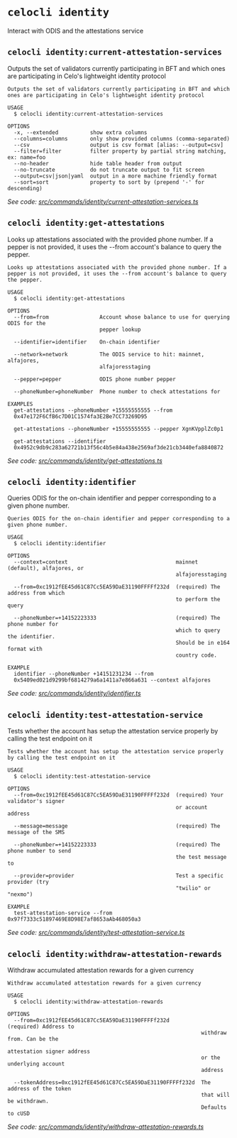 # `celocli identity`

Interact with ODIS and the attestations service


## `celocli identity:current-attestation-services`

Outputs the set of validators currently participating in BFT and which ones are participating in Celo's lightweight identity protocol

```
Outputs the set of validators currently participating in BFT and which ones are participating in Celo's lightweight identity protocol

USAGE
  $ celocli identity:current-attestation-services

OPTIONS
  -x, --extended          show extra columns
  --columns=columns       only show provided columns (comma-separated)
  --csv                   output is csv format [alias: --output=csv]
  --filter=filter         filter property by partial string matching, ex: name=foo
  --no-header             hide table header from output
  --no-truncate           do not truncate output to fit screen
  --output=csv|json|yaml  output in a more machine friendly format
  --sort=sort             property to sort by (prepend '-' for descending)
```

_See code: [src/commands/identity/current-attestation-services.ts](https://github.com/celo-org/celo-monorepo/tree/master/packages/cli/src/commands/identity/current-attestation-services.ts)_

## `celocli identity:get-attestations`

Looks up attestations associated with the provided phone number. If a pepper is not provided, it uses the --from account's balance to query the pepper.

```
Looks up attestations associated with the provided phone number. If a pepper is not provided, it uses the --from account's balance to query the pepper.

USAGE
  $ celocli identity:get-attestations

OPTIONS
  --from=from                Account whose balance to use for querying ODIS for the
                             pepper lookup

  --identifier=identifier    On-chain identifier

  --network=network          The ODIS service to hit: mainnet, alfajores,
                             alfajoresstaging

  --pepper=pepper            ODIS phone number pepper

  --phoneNumber=phoneNumber  Phone number to check attestations for

EXAMPLES
  get-attestations --phoneNumber +15555555555 --from
  0x47e172F6CfB6c7D01C1574fa3E2Be7CC73269D95

  get-attestations --phoneNumber +15555555555 --pepper XgnKVpplZc0p1

  get-attestations --identifier
  0x4952c9db9c283a62721b13f56c4b5e84a438e2569af3de21cb3440efa8840872
```

_See code: [src/commands/identity/get-attestations.ts](https://github.com/celo-org/celo-monorepo/tree/master/packages/cli/src/commands/identity/get-attestations.ts)_

## `celocli identity:identifier`

Queries ODIS for the on-chain identifier and pepper corresponding to a given phone number.

```
Queries ODIS for the on-chain identifier and pepper corresponding to a given phone number.

USAGE
  $ celocli identity:identifier

OPTIONS
  --context=context                                  mainnet (default), alfajores, or
                                                     alfajoresstaging

  --from=0xc1912fEE45d61C87Cc5EA59DaE31190FFFFf232d  (required) The address from which
                                                     to perform the query

  --phoneNumber=+14152223333                         (required) The phone number for
                                                     which to query the identifier.
                                                     Should be in e164 format with
                                                     country code.

EXAMPLE
  identifier --phoneNumber +14151231234 --from
  0x5409ed021d9299bf6814279a6a1411a7e866a631 --context alfajores
```

_See code: [src/commands/identity/identifier.ts](https://github.com/celo-org/celo-monorepo/tree/master/packages/cli/src/commands/identity/identifier.ts)_

## `celocli identity:test-attestation-service`

Tests whether the account has setup the attestation service properly by calling the test endpoint on it

```
Tests whether the account has setup the attestation service properly by calling the test endpoint on it

USAGE
  $ celocli identity:test-attestation-service

OPTIONS
  --from=0xc1912fEE45d61C87Cc5EA59DaE31190FFFFf232d  (required) Your validator's signer
                                                     or account address

  --message=message                                  (required) The message of the SMS

  --phoneNumber=+14152223333                         (required) The phone number to send
                                                     the test message to

  --provider=provider                                Test a specific provider (try
                                                     "twilio" or "nexmo")

EXAMPLE
  test-attestation-service --from 0x97f7333c51897469E8D98E7af8653aAb468050a3
```

_See code: [src/commands/identity/test-attestation-service.ts](https://github.com/celo-org/celo-monorepo/tree/master/packages/cli/src/commands/identity/test-attestation-service.ts)_

## `celocli identity:withdraw-attestation-rewards`

Withdraw accumulated attestation rewards for a given currency

```
Withdraw accumulated attestation rewards for a given currency

USAGE
  $ celocli identity:withdraw-attestation-rewards

OPTIONS
  --from=0xc1912fEE45d61C87Cc5EA59DaE31190FFFFf232d          (required) Address to
                                                             withdraw from. Can be the
                                                             attestation signer address
                                                             or the underlying account
                                                             address

  --tokenAddress=0xc1912fEE45d61C87Cc5EA59DaE31190FFFFf232d  The address of the token
                                                             that will be withdrawn.
                                                             Defaults to cUSD
```

_See code: [src/commands/identity/withdraw-attestation-rewards.ts](https://github.com/celo-org/celo-monorepo/tree/master/packages/cli/src/commands/identity/withdraw-attestation-rewards.ts)_
